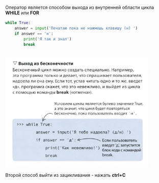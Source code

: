Оператор является способом выхода из внутренней области цикла **WHILE** или **FOR**
```python
while True:
    answer = input('Печатаю пока не нажмешь клавишу (н) ')
    if answer == 'н':
	    print('Я так и знал')
	    break
    
```
![](../../../01.Pyth_for_children/_pictures/Pasted_image_20250305224241.png)

Второй способ выйти из зацикливания - нажать **ctrl+C**